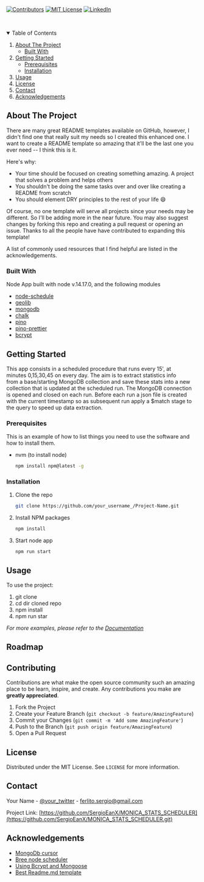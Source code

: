 <!-- PROJECT SHIELDS -->
<!--
*** I'm using markdown "reference style" links for readability.
*** Reference links are enclosed in brackets [ ] instead of parentheses ( ).
*** See the bottom of this document for the declaration of the reference variables
*** for contributors-url, forks-url, etc. This is an optional, concise syntax you may use.
*** https://www.markdownguide.org/basic-syntax/#reference-style-links
-->

[![Contributors][contributors-shield]][contributors-url]
[![MIT License][license-shield]][license-url]
[![LinkedIn][linkedin-shield]][linkedin-url]

<!-- PROJECT LOGO -->
<br />
<p align="center">
  <!-- <a href="https://github.com/othneildrew/Best-README-Template">
    <img src="images/logo.png" alt="Logo" width="80" height="80">
  </a>

  <h3 align="center">Best-README-Template</h3>

  <p align="center">
    An awesome README template to jumpstart your projects!
    <br />
    <a href="https://github.com/othneildrew/Best-README-Template"><strong>Explore the docs »</strong></a>
    <br />
    <br />
    <a href="https://github.com/othneildrew/Best-README-Template">View Demo</a>
    ·
    <a href="https://github.com/othneildrew/Best-README-Template/issues">Report Bug</a>
    ·
    <a href="https://github.com/othneildrew/Best-README-Template/issues">Request Feature</a>
  </p> -->
</p>

<!-- TABLE OF CONTENTS -->
<details open="open">
  <summary>Table of Contents</summary>
  <ol>
    <li>
      <a href="#about-the-project">About The Project</a>
      <ul>
        <li><a href="#built-with">Built With</a></li>
      </ul>
    </li>
    <li>
      <a href="#getting-started">Getting Started</a>
      <ul>
        <li><a href="#prerequisites">Prerequisites</a></li>
        <li><a href="#installation">Installation</a></li>
      </ul>
    </li>
    <li><a href="#usage">Usage</a></li>
    <li><a href="#license">License</a></li>
    <li><a href="#contact">Contact</a></li>
    <li><a href="#acknowledgements">Acknowledgements</a></li>
  </ol>
</details>

<!-- ABOUT THE PROJECT -->

## About The Project

<!-- [![Product Name Screen Shot][product-screenshot]](https://example.com) -->

There are many great README templates available on GitHub, however, I didn't find one that really suit my needs so I created this enhanced one. I want to create a README template so amazing that it'll be the last one you ever need -- I think this is it.

Here's why:

- Your time should be focused on creating something amazing. A project that solves a problem and helps others
- You shouldn't be doing the same tasks over and over like creating a README from scratch
- You should element DRY principles to the rest of your life :smile:

Of course, no one template will serve all projects since your needs may be different. So I'll be adding more in the near future. You may also suggest changes by forking this repo and creating a pull request or opening an issue. Thanks to all the people have have contributed to expanding this template!

A list of commonly used resources that I find helpful are listed in the acknowledgements.

### Built With

Node App built with node v.14.17.0, and the following modules

- [node-schedule](https://www.npmjs.com/package/node-schedule)
- [geolib](https://www.npmjs.com/package/geolib)
- [mongodb](https://www.npmjs.com/package/mongodb)
- [chalk](https://www.npmjs.com/package/chalk)
- [pino](https://www.npmjs.com/package/pino)
- [pino-prettier](https://www.npmjs.com/package/pino-prettier)
- [bcrypt](https://www.npmjs.com/package/bcrypt)

<!-- GETTING STARTED -->

## Getting Started

This app consists in a scheduled procedure that runs every 15', at  
minutes 0,15,30,45 on every day. The aim is to extract statistics info  
from a base/starting MongoDB collection and save these stats into a new  
collection that is updated at the scheduled run. The MongoDB connection  
is opened and closed on each run. Before each run a json file is created  
with the current timestamp so as subsequent run apply a $match stage to  
the query to speed up data extraction.

### Prerequisites

This is an example of how to list things you need to use the software and how to install them.

- nvm (to install node)
  ```sh
  npm install npm@latest -g
  ```

### Installation

1. Clone the repo
   ```sh
   git clone https://github.com/your_username_/Project-Name.git
   ```
2. Install NPM packages
   ```sh
   npm install
   ```
3. Start node app
   ```JS
   npm run start
   ```

<!-- USAGE EXAMPLES -->

## Usage

To use the project:

1. git clone
2. cd dir cloned repo
3. npm install
4. npm run star

_For more examples, please refer to the [Documentation](https://example.com)_

<!-- ROADMAP -->

## Roadmap

<!-- See the [open issues](https://github.com/othneildrew/Best-README-Template/issues) for a list of proposed features (and known issues). -->

<!-- CONTRIBUTING -->

## Contributing

Contributions are what make the open source community such an amazing place to be learn, inspire, and create. Any contributions you make are **greatly appreciated**.

1. Fork the Project
2. Create your Feature Branch (`git checkout -b feature/AmazingFeature`)
3. Commit your Changes (`git commit -m 'Add some AmazingFeature'`)
4. Push to the Branch (`git push origin feature/AmazingFeature`)
5. Open a Pull Request

<!-- LICENSE -->

## License

Distributed under the MIT License. See `LICENSE` for more information.

<!-- CONTACT -->

## Contact

Your Name - [@your_twitter](https://twitter.com/your_username) - ferlito.sergio@gmail.com

Project Link: [https://github.com/SergioEanX/MONICA_STATS_SCHEDULER](https://github.com/SergioEanX/MONICA_STATS_SCHEDULER.git)

<!-- ACKNOWLEDGEMENTS -->

## Acknowledgements

- [MongoDb cursor](https://docs.mongodb.com/drivers/node/fundamentals/crud/read-operations/cursor/)
- [Bree node scheduler](https://www.npmjs.com/package/bree)
- [Using Bcrypt and Mongoose](https://blog.logrocket.com/implementing-a-secure-password-reset-in-node-js/)
- [Best Readme.md template](https://github.com/othneildrew/Best-README-Template)

<!-- MARKDOWN LINKS & IMAGES -->
<!-- https://www.markdownguide.org/basic-syntax/#reference-style-links -->

[contributors-shield]: https://img.shields.io/node/v/node-schedule
[contributors-url]: https://github.com/othneildrew/Best-README-Template/graphs/contributors
[license-shield]: https://img.shields.io/apm/l/vim-mode
[license-url]: https://github.com/SergioEanX/MONICA_STATS_SCHEDULER/blob/main/LICENSE
[linkedin-shield]: https://img.shields.io/badge/-LinkedIn-black.svg?style=flat&logo=linkedin&colorB=555
[linkedin-url]: https://linkedin.com/in/othneildrew
[product-screenshot]: images/screenshot.png
